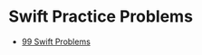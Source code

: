 # Swift Practice Problems

- [99 Swift Problems](http://www.enekoalonso.com/projects/99-swift-problems/)
